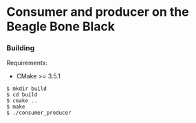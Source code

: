# Consumer and producer on the Beagle Bone Black

### Building

Requirements:
- CMake >= 3.5.1

```
$ mkdir build
$ cd build
$ cmake ..
$ make
$ ./consumer_producer
```
